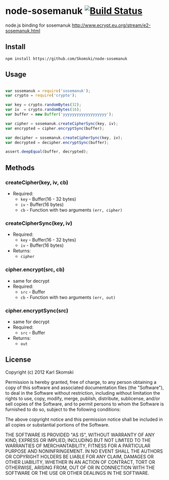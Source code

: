 # node-sosemanuk [![Build Status](https://secure.travis-ci.org/Skomski/node-sosemanuk.png?branch=unstable)](http://travis-ci.org/Skomski/node-sosemanuk)

node.js binding for sosemanuk <http://www.ecrypt.eu.org/stream/e2-sosemanuk.html>

## Install

```
npm install https://github.com/Skomski/node-sosemanuk
```

## Usage

```javascript

var sosemanuk = require('sosemanuk');
var crypto = require('crypto');

var key = crypto.randomBytes(32);
var iv  = crypto.randomBytes(16);
var buffer = new Buffer('yyyyyyyyyyyyyyyyyyy');

var cipher = sosemanuk.createCipherSync(key, iv);
var encrypted = cipher.encryptSync(buffer);

var decipher = sosemanuk.createCipherSync(key, iv);
var decrypted = decipher.encryptSync(buffer);

assert.deepEqual(buffer, decrypted);
```

## Methods


### createCipher(key, iv, cb)
  * Required:
    * `key` - Buffer(16 - 32 bytes)
    * `iv` - Buffer(16 bytes)
    * `cb` - Function with two arguments `(err, cipher)`

### createCipherSync(key, iv)
  * Required:
    * `key` - Buffer(16 - 32 bytes)
    * `iv` - Buffer(16 bytes)
  * Returns:
    * `cipher`

### cipher.encrypt(src, cb)
  * same for decrypt
  * Required:
    * `src` - Buffer
    * `cb` - Function with two arguments `(err, out)`

### cipher.encryptSync(src)
  * same for decrypt
  * Required:
    * `src` - Buffer
  * Returns:
    * `out`

## License

Copyright (c) 2012 Karl Skomski

Permission is hereby granted, free of charge, to any person obtaining a copy of this software and associated documentation files (the "Software"), to deal in the Software without restriction, including without limitation the rights to use, copy, modify, merge, publish, distribute, sublicense, and/or sell copies of the Software, and to permit persons to whom the Software is furnished to do so, subject to the following conditions:

The above copyright notice and this permission notice shall be included in all copies or substantial portions of the Software.

THE SOFTWARE IS PROVIDED "AS IS", WITHOUT WARRANTY OF ANY KIND, EXPRESS OR IMPLIED, INCLUDING BUT NOT LIMITED TO THE WARRANTIES OF MERCHANTABILITY, FITNESS FOR A PARTICULAR PURPOSE AND NONINFRINGEMENT. IN NO EVENT SHALL THE AUTHORS OR COPYRIGHT HOLDERS BE LIABLE FOR ANY CLAIM, DAMAGES OR OTHER LIABILITY, WHETHER IN AN ACTION OF CONTRACT, TORT OR OTHERWISE, ARISING FROM, OUT OF OR IN CONNECTION WITH THE SOFTWARE OR THE USE OR OTHER DEALINGS IN THE SOFTWARE.
